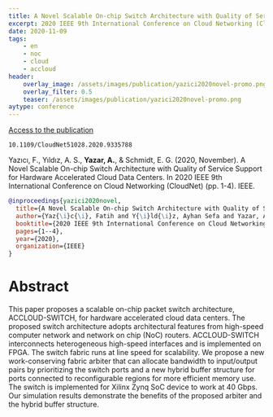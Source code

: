 ```yaml
---
title: A Novel Scalable On-chip Switch Architecture with Quality of Service Support for Hardware Accelerated Cloud Data Centers
excerpt: 2020 IEEE 9th International Conference on Cloud Networking (CloudNet). IEEE.
date: 2020-11-09
tags:
    - en
    - noc
    - cloud
    - accloud
header:
    overlay_image: /assets/images/publication/yazici2020novel-promo.png
    overlay_filter: 0.5
    teaser: /assets/images/publication/yazici2020novel-promo.png
aytype: conference
---
```


[Access to the publication](https://doi.org/10.1109/CloudNet51028.2020.9335788)

`10.1109/CloudNet51028.2020.9335788`

Yazıcı, F., Yıldız, A. S., **Yazar, A.**, & Schmidt, E. G. (2020, November). A
Novel Scalable On-chip Switch Architecture with Quality of Service Support for
Hardware Accelerated Cloud Data Centers. In 2020 IEEE 9th International
Conference on Cloud Networking (CloudNet) (pp. 1-4). IEEE.

```bibtex
@inproceedings{yazici2020novel,
  title={A Novel Scalable On-chip Switch Architecture with Quality of Service Support for Hardware Accelerated Cloud Data Centers},
  author={Yaz{\i}c{\i}, Fatih and Y{\i}ld{\i}z, Ayhan Sefa and Yazar, Alper and Schmidt, Ece G{\"u}ran},
  booktitle={2020 IEEE 9th International Conference on Cloud Networking (CloudNet)},
  pages={1--4},
  year={2020},
  organization={IEEE}
}
```

# Abstract

This paper proposes a scalable on-chip packet switch architecture,
ACCLOUD-SWITCH, for hardware accelerated cloud data centers. The proposed switch
architecture adopts architectural features from high-speed computer network and
network on chip (NoC) routers. ACCLOUD-SWITCH interconnects heterogeneous
high-speed interfaces and is implemented on FPGA. The switch fabric runs at line
speed for scalability. We propose a new work-conserving fabric arbiter that can
allocate bandwidth to input/output pairs by prioritizing the switch ports and a
new hybrid buffer structure for ports connected to reconfigurable regions for
more efficient memory use. The switch is implemented for Xilinx Zynq SoC device
to work at 40 Gbps. Our simulation results demonstrate the benefits of the
proposed arbiter and the hybrid buffer structure.
